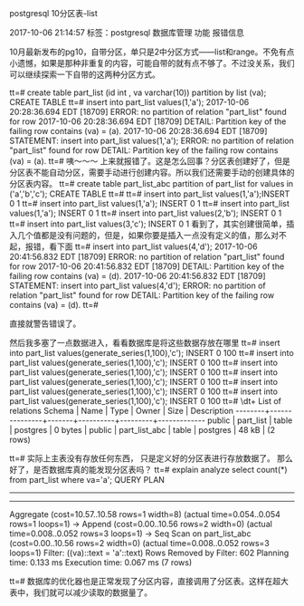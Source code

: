 
postgresql 10分区表-list  

2017-10-06 21:14:57
标签：postgresql  数据库管理  功能  报错信息
  
 
10月最新发布的pg10，自带分区，单只是2中分区方式——list和range。不免有点小遗憾，如果是那种非重复的内容，可能自带的就有点不够了。不过没关系，我们可以继续探索一下自带的这两种分区方式。

tt=# create table part_list (id int , va varchar(10)) partition by list (va);
CREATE TABLE
tt=# insert into part_list values(1,'a');
2017-10-06 20:28:36.694 EDT [18709] ERROR:  no partition of relation "part_list" found for row
2017-10-06 20:28:36.694 EDT [18709] DETAIL:  Partition key of the failing row contains (va) = (a).
2017-10-06 20:28:36.694 EDT [18709] STATEMENT:  insert into part_list values(1,'a');
ERROR:  no partition of relation "part_list" found for row
DETAIL:  Partition key of the failing row contains (va) = (a).
tt=#
咦～～～ 上来就报错了。这是怎么回事？分区表创建好了，但是分区表不能自动分区，需要手动进行创建内容。所以我们还需要手动的创建具体的分区表内容。
tt=# create table part_list_abc partition of part_list for values in ('a','b','c');
CREATE TABLE
tt=#
tt=# insert into part_list values(1,'a');INSERT 0 1
tt=# insert into part_list values(1,'a');
INSERT 0 1
tt=# insert into part_list values(1,'a');
INSERT 0 1
tt=# insert into part_list values(2,'b');
INSERT 0 1
tt=# insert into part_list values(3,'c');
INSERT 0 1
看到了，其实创建很简单，插入几个值都是没有问题的，但是，如果你要是插入一点没有定义的值，那么对不起，报错，看下面
tt=# insert into part_list values(4,'d');
2017-10-06 20:41:56.832 EDT [18709] ERROR:  no partition of relation "part_list" found for row
2017-10-06 20:41:56.832 EDT [18709] DETAIL:  Partition key of the failing row contains (va) = (d).
2017-10-06 20:41:56.832 EDT [18709] STATEMENT:  insert into part_list values(4,'d');
ERROR:  no partition of relation "part_list" found for row
DETAIL:  Partition key of the failing row contains (va) = (d).
tt=#

直接就警告错误了。

然后我多塞了一点数据进入，看看数据库是将这些数据存放在哪里
tt=# insert into part_list values(generate_series(1,100),'c');
INSERT 0 100
tt=# insert into part_list values(generate_series(1,100),'c');
INSERT 0 100
tt=# insert into part_list values(generate_series(1,100),'c');
INSERT 0 100
tt=# insert into part_list values(generate_series(1,100),'c');
INSERT 0 100
tt=# insert into part_list values(generate_series(1,100),'c');
INSERT 0 100
tt=# insert into part_list values(generate_series(1,100),'c');
INSERT 0 100
tt=# \dt+
                         List of relations
 Schema |     Name      | Type  |  Owner   |  Size   | Description
--------+---------------+-------+----------+---------+-------------
 public | part_list     | table | postgres | 0 bytes |
 public | part_list_abc | table | postgres | 48 kB   |
(2 rows)

tt=#
实际上主表没有存放任何东西， 只是定义好的分区表进行存放数据了。
那么好了，是否数据库真的能发现分区表吗？
tt=# explain analyze select count(*) from part_list where va='a';
                                                     QUERY PLAN                
                                   
--------------------------------------------------------------------------------
------------------------------------
 Aggregate  (cost=10.57..10.58 rows=1 width=8) (actual time=0.054..0.054 rows=1 loops=1)
   ->  Append  (cost=0.00..10.56 rows=2 width=0) (actual time=0.008..0.052 rows=3 loops=1)
         ->  Seq Scan on part_list_abc  (cost=0.00..10.56 rows=2 width=0) (actual time=0.008..0.052 rows=3 loops=1)
               Filter: ((va)::text = 'a'::text)
               Rows Removed by Filter: 602
 Planning time: 0.133 ms
 Execution time: 0.067 ms
(7 rows)

tt=#
数据库的优化器也是正常发现了分区内容，直接调用了分区表。这样在超大表中，我们就可以减少读取的数据量了。
